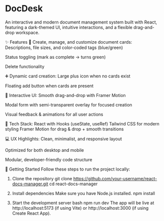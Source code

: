 # DocDesk
An interactive and modern document management system built with React, featuring a dark-themed UI, intuitive interactions, and a flexible drag-and-drop workspace.

✨ Features
📝 Create, manage, and customize document cards:
Descriptions, file sizes, and color-coded tags (blue/green)

Status toggling (mark as complete → turns green)

Delete functionality

➕ Dynamic card creation:
Large plus icon when no cards exist

Floating add button when cards are present

🧩 Interactive UI:
Smooth drag-and-drop with Framer Motion

Modal form with semi-transparent overlay for focused creation

Visual feedback & animations for all user actions

🎨 Tech Stack:
React with Hooks (useState, useRef)
Tailwind CSS for modern styling
Framer Motion for drag & drop + smooth transitions

💻 UX Highlights:
Clean, minimalist, and responsive layout

Optimized for both desktop and mobile

Modular, developer-friendly code structure

🚀 Getting Started
Follow these steps to run the project locally:


1. Clone the repository
git clone https://github.com/your-username/react-docs-manager.git
cd react-docs-manager

2. Install dependencies
Make sure you have Node.js installed.
npm install

3. Start the development server
bash
npm run dev
The app will be live at http://localhost:5173 (if using Vite) or http://localhost:3000 (if using Create React App).

